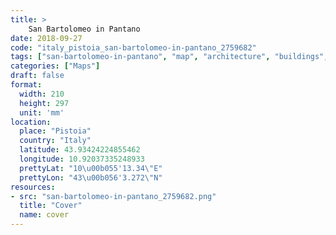```yaml
---
title: > 
    San Bartolomeo in Pantano
date: 2018-09-27
code: "italy_pistoia_san-bartolomeo-in-pantano_2759682"
tags: ["san-bartolomeo-in-pantano", "map", "architecture", "buildings", "Pistoia", "Italy"]
categories: ["Maps"]
draft: false
format:
  width: 210
  height: 297
  unit: 'mm'
location:
  place: "Pistoia"
  country: "Italy"
  latitude: 43.93424224855462
  longitude: 10.92037335248933
  prettyLat: "10\u00b055'13.34\"E"
  prettyLon: "43\u00b056'3.272\"N"
resources:
- src: "san-bartolomeo-in-pantano_2759682.png"
  title: "Cover"
  name: cover
---
```

